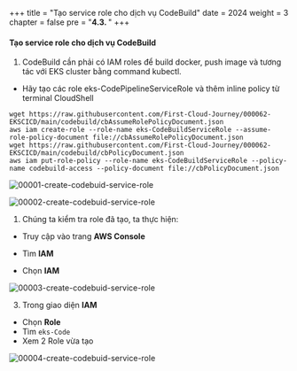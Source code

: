 +++
title = "Tạo service role cho dịch vụ CodeBuild"
date = 2024
weight = 3
chapter = false
pre = "<b>4.3. </b>"
+++

#### Tạo service role cho dịch vụ CodeBuild
1. CodeBuild cần phải có IAM roles để build docker, push image và tương tác với EKS cluster bằng command kubectl.
- Hãy tạo các role eks-CodePipelineServiceRole và thêm inline policy từ terminal CloudShell

```
wget https://raw.githubusercontent.com/First-Cloud-Journey/000062-EKSCICD/main/codebuild/cbAssumeRolePolicyDocument.json
aws iam create-role --role-name eks-CodeBuildServiceRole --assume-role-policy-document file://cbAssumeRolePolicyDocument.json
wget https://raw.githubusercontent.com/First-Cloud-Journey/000062-EKSCICD/main/codebuild/cbPolicyDocument.json
aws iam put-role-policy --role-name eks-CodeBuildServiceRole --policy-name codebuild-access --policy-document file://cbPolicyDocument.json
```

![00001-create-codebuid-service-role](/000062_CICDonEKS/images/4-Generate-Code-Pipeline/3-create-codebuid-service-role/00001-create-codebuid-service-role.png?width=90pc)

![00002-create-codebuid-service-role](/000062_CICDonEKS/images/4-Generate-Code-Pipeline/3-create-codebuid-service-role/00002-create-codebuid-service-role.png?width=90pc)


1. Chúng ta kiểm tra role đã tạo, ta thực hiện:
- Truy cập vào trang **AWS Console**

- Tìm **IAM**

- Chọn  **IAM**

![00003-create-codebuid-service-role](/000062_CICDonEKS/images/4-Generate-Code-Pipeline/3-create-codebuid-service-role/00003-create-codebuid-service-role.png?width=90pc)

3. Trong giao diện **IAM**
- Chọn  **Role**
- Tìm   `eks-Code`
- Xem 2 Role vừa tạo

![00004-create-codebuid-service-role](/000062_CICDonEKS/images/4-Generate-Code-Pipeline/3-create-codebuid-service-role/00004-create-codebuid-service-role.png?width=90pc)



